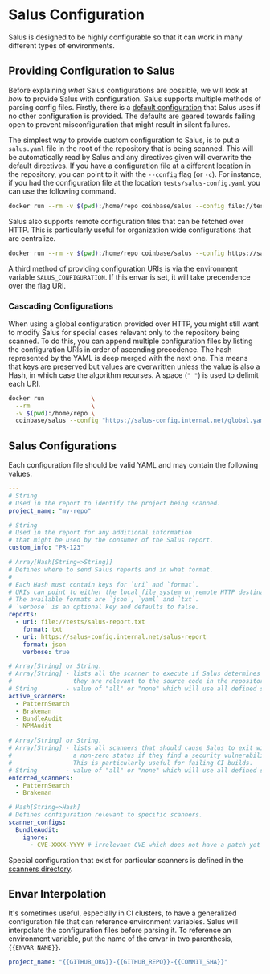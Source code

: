 # Salus Configuration

Salus is designed to be highly configurable so that it can work in many different types of environments.

## Providing Configuration to Salus

Before explaining _what_ Salus configurations are possible, we will look at _how_ to provide Salus with configuration. Salus supports multiple methods of parsing config files. Firstly, there is a [default configuration](../salus-default.yaml) that Salus uses if no other configuration is provided. The defaults are geared towards failing open to prevent misconfiguration that might result in silent failures.

The simplest way to provide custom configuration to Salus, is to put a `salus.yaml` file in the root of the repository that is being scanned. This will be automatically read by Salus and any directives given will overwrite the default directives. If you have a configuration file at a different location in the repository, you can point to it with the `--config` flag (or `-c`). For instance, if you had the configuration file at the location `tests/salus-config.yaml` you can use the following command.

```sh
docker run --rm -v $(pwd):/home/repo coinbase/salus --config file://tests/salus-config.yaml
```

Salus also supports remote configuration files that can be fetched over HTTP. This is particularly useful for organization wide configurations that are centralize.

```sh
docker run --rm -v $(pwd):/home/repo coinbase/salus --config https://salus-config.internal.net/salus.yaml
```

A third method of providing configuration URIs is via the environment variable `SALUS_CONFIGURATION`. If this envar is set, it will take precendence over the flag URI.

### Cascading Configurations

When using a global configuration provided over HTTP, you might still want to modify Salus for special cases relevant only to the repository being scanned. To do this, you can append multiple configuration files by listing the configuration URIs in order of ascending precedence. The hash represented by the YAML is deep merged with the next one. This means that keys are preserved but values are overwritten unless the value is also a Hash, in which case the algorithm recurses. A space (`" "`) is used to delimit each URI.

```sh
docker run             \
  --rm                 \
  -v $(pwd):/home/repo \
  coinbase/salus --config "https://salus-config.internal.net/global.yaml file://local-salus-config.yaml"
```

## Salus Configurations

Each configuration file should be valid YAML and may contain the following values.

```yaml
---
# String
# Used in the report to identify the project being scanned.
project_name: "my-repo"

# String
# Used in the report for any additional information
# that might be used by the consumer of the Salus report.
custom_info: "PR-123"

# Array[Hash[String=>String]]
# Defines where to send Salus reports and in what format.
#
# Each Hash must contain keys for `uri` and `format`.
# URIs can point to either the local file system or remote HTTP destinations.
# The available formats are `json`, `yaml` and `txt`.
# `verbose` is an optional key and defaults to false.
reports:
  - uri: file://tests/salus-report.txt
    format: txt
  - uri: https://salus-config.internal.net/salus-report
    format: json
    verbose: true

# Array[String] or String.
# Array[String] - lists all the scanner to execute if Salus determines that
#                 they are relevant to the source code in the repository.
# String        - value of "all" or "none" which will use all defined scanners or none of them respectively.
active_scanners:
  - PatternSearch
  - Brakeman
  - BundleAudit
  - NPMAudit

# Array[String] or String.
# Array[String] - lists all scanners that should cause Salus to exit with
#                 a non-zero status if they find a security vulnerability.
#                 This is particularly useful for failing CI builds.
# String        - value of "all" or "none" which will use all defined scanners or none of them respectively.
enforced_scanners:
  - PatternSearch
  - Brakeman

# Hash[String=>Hash]
# Defines configuration relevant to specific scanners.
scanner_configs:
  BundleAudit:
    ignore:
      - CVE-XXXX-YYYY # irrelevant CVE which does not have a patch yet
```

Special configuration that exist for particular scanners is defined in the [scanners directory](/docs/scanners).

## Envar Interpolation

It's sometimes useful, especially in CI clusters, to have a generalized configuration file that can reference environment variables. Salus will interpolate the configuration files before parsing it. To reference an environment variable, put the name of the envar in two parenthesis, `{{ENVAR_NAME}}`.

```yaml
project_name: "{{GITHUB_ORG}}-{{GITHUB_REPO}}-{{COMMIT_SHA}}"
```
